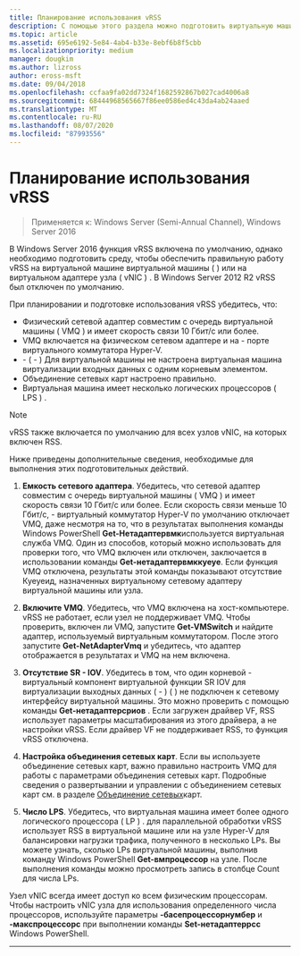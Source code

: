 ```yaml
---
title: Планирование использования vRSS
description: С помощью этого раздела можно подготовить виртуальную машину и узел Hyper-V для использования vRSS в Windows Server 2016.
ms.topic: article
ms.assetid: 695e6192-5e84-4ab4-b33e-8ebf6b8f5cbb
ms.localizationpriority: medium
manager: dougkim
ms.author: lizross
author: eross-msft
ms.date: 09/04/2018
ms.openlocfilehash: ccfaa9fa02dd7324f1682592867b027cad4006a8
ms.sourcegitcommit: 68444968565667f86ee0586ed4c43da4ab24aaed
ms.translationtype: MT
ms.contentlocale: ru-RU
ms.lasthandoff: 08/07/2020
ms.locfileid: "87993556"
---
```

# <a name="plan-the-use-of-vrss"></a>Планирование использования vRSS

>Применяется к: Windows Server (Semi-Annual Channel), Windows Server 2016

В Windows Server 2016 функция vRSS включена по умолчанию, однако необходимо подготовить среду, чтобы обеспечить правильную работу vRSS на виртуальной машине виртуальной машины \( \) или на виртуальном адаптере узла \( vNIC \) . В Windows Server 2012 R2 vRSS был отключен по умолчанию.

При планировании и подготовке использования vRSS убедитесь, что:

- Физический сетевой адаптер совместим с очередь виртуальной машины \( VMQ \) и имеет скорость связи 10 Гбит/с или более.
- VMQ включается на физическом сетевом адаптере и на \- порте виртуального коммутатора Hyper-V.
- \- \( \- \) Для виртуальной машины не настроена виртуальная машина виртуализации входных данных с одним корневым элементом.
- Объединение сетевых карт настроено правильно.
- Виртуальная машина имеет несколько логических процессоров \( LPS \) .

>[!NOTE]
>vRSS также включается по умолчанию для всех узлов vNIC, на которых включен RSS.

Ниже приведены дополнительные сведения, необходимые для выполнения этих подготовительных действий.

1. **Емкость сетевого адаптера**. Убедитесь, что сетевой адаптер совместим с очередь виртуальной машины \( VMQ \) и имеет скорость связи 10 Гбит/с или более. Если скорость связи меньше 10 Гбит/с, \- виртуальный коммутатор Hyper-V по умолчанию отключает VMQ, даже несмотря на то, что в результатах выполнения команды Windows PowerShell **Get-Нетадаптервмк**используется виртуальная служба VMQ. Один из способов, который можно использовать для проверки того, что VMQ включен или отключен, заключается в использовании команды **Get-нетадаптервмккуеуе**.  Если функция VMQ отключена, результаты этой команды показывают отсутствие Куеуеид, назначенных виртуальному сетевому адаптеру виртуальной машины или узла.

2. **Включите VMQ**. Убедитесь, что VMQ включена на хост-компьютере. vRSS не работает, если узел не поддерживает VMQ. Чтобы проверить, включен ли VMQ, запустите **Get-VMSwitch** и найдите адаптер, используемый виртуальным коммутатором. После этого запустите **Get-NetAdapterVmq** и убедитесь, что адаптер отображается в результатах и VMQ на нем включена.

3. **Отсутствие SR \- IOV**. Убедитесь в том, что один корневой \- виртуальный компонент виртуальной функции SR IOV для виртуализации выходных данных \( \- \) \( \) не подключен к сетевому интерфейсу виртуальной машины. Это можно проверить с помощью команды **Get-нетадаптерсриов** . Если загружен драйвер VF, RSS использует параметры масштабирования из этого драйвера, а не настройки vRSS. Если драйвер VF не поддерживает RSS, то функция vRSS отключена.

4. **Настройка объединения сетевых карт**. Если вы используете объединение сетевых карт, важно правильно настроить VMQ для работы с параметрами объединения сетевых карт. Подробные сведения о развертывании и управлении с объединением сетевых карт см. в разделе [Объединение сетевых](../nic-teaming/nic-teaming.md)карт.

5. **Число LPS**. Убедитесь, что виртуальная машина имеет более одного логического процессора \( LP \) . для параллельной обработки vRSS использует RSS в виртуальной машине или на узле Hyper-V для балансировки нагрузки трафика, полученного в несколько LPs. Вы можете узнать, сколько LPs виртуальной машины, выполнив команду Windows PowerShell **Get-вмпроцессор** на узле. После выполнения команды можно просмотреть запись в столбце Count для числа LPs.

Узел vNIC всегда имеет доступ ко всем физическим процессорам. Чтобы настроить vNIC узла для использования определенного числа процессоров, используйте параметры **-басепроцессорнумбер** и **-макспроцессорс** при выполнении команды **Set-нетадаптеррсс** Windows PowerShell.

---